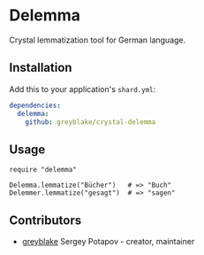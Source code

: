 # Delemma

Crystal lemmatization tool for German language.

## Installation

Add this to your application's `shard.yml`:

```yaml
dependencies:
  delemma:
    github: greyblake/crystal-delemma
```

## Usage


```crystal
require "delemma"

Delemma.lemmatize("Bücher")   # => "Buch"
Delemmer.lemmatize("gesagt")  # => "sagen"
```

## Contributors

- [greyblake](https://github.com/greyblake) Sergey Potapov - creator, maintainer
